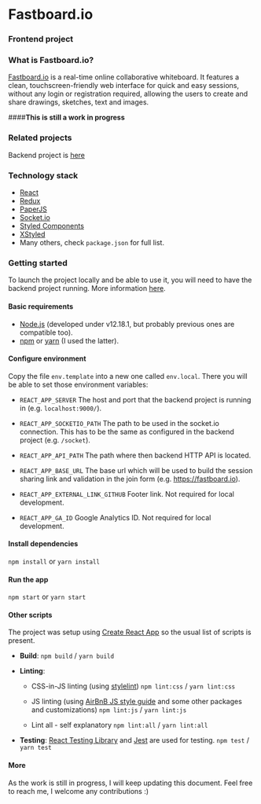 # Fastboard.io

### Frontend project

### What is Fastboard.io?

[Fastboard.io](https://fastboard.io) is a real-time online collaborative whiteboard. It features a clean, touchscreen-friendly web interface for quick and easy sessions, without any login or registration required, allowing the users to create and share drawings, sketches, text and images.

####**This is still a work in progress**

### Related projects

Backend project is [here](https://github.com/jmsaugar/fastboard.io.back)

### Technology stack

- [React](https://github.com/facebook/react)
- [Redux](https://github.com/reduxjs/redux)
- [PaperJS](https://github.com/paperjs)
- [Socket.io](https://github.com/socketio/socket.io)
- [Styled Components](https://github.com/styled-components/styled-components)
- [XStyled](https://github.com/gregberge/xstyled)
- Many others, check `package.json` for full list.

### Getting started

To launch the project locally and be able to use it, you will need to have the backend project running. More information [here](https://github.com/jmsaugar/fastboard.io.back/blob/master/README.md).

#### Basic requirements

- [Node.js](https://nodejs.org/en/) (developed under v12.18.1, but probably previous ones are compatible too).
- [npm](https://www.npmjs.com/) or [yarn](https://yarnpkg.com/) (I used the latter).

#### Configure environment

Copy the file `env.template` into a new one called `env.local`. There you will be able to set those environment variables:

- `REACT_APP_SERVER` The host and port that the backend project is running in (e.g. `localhost:9000/`).

- `REACT_APP_SOCKETIO_PATH` The path to be used in the socket.io connection. This has to be the same as configured in the backend project (e.g. `/socket`).

- `REACT_APP_API_PATH` The path where then backend HTTP API is located.

- `REACT_APP_BASE_URL` The base url which will be used to build the session sharing link and validation in the join form (e.g. https://fastboard.io).

- `REACT_APP_EXTERNAL_LINK_GITHUB` Footer link. Not required for local development.

- `REACT_APP_GA_ID` Google Analytics ID. Not required for local development.

#### Install dependencies

`npm install` or `yarn install`

#### Run the app

`npm start` or `yarn start`

#### Other scripts

The project was setup using [Create React App](https://github.com/facebook/create-react-app) so the usual list of scripts is present.

* **Build**: `npm build` / `yarn build`

* **Linting**:
  - CSS-in-JS linting (using [stylelint](https://github.com/stylelint/stylelint))
  `npm lint:css` / `yarn lint:css`

  - JS linting (using [AirBnB JS style guide](https://github.com/airbnb/javascript) and some other packages and customizations)
  `npm lint:js` / `yarn lint:js`

  - Lint all - self explanatory
  `npm lint:all` / `yarn lint:all`

* **Testing**: [React Testing Library](https://github.com/testing-library/react-testing-library) and [Jest](https://github.com/facebook/jest) are used for testing.
  `npm test` / `yarn test`

#### More

As the work is still in progress, I will keep updating this document. Feel free to reach me, I welcome any contributions :)

